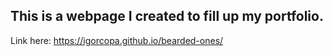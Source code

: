 ## This is a webpage I created to fill up my portfolio.

Link here: https://igorcopa.github.io/bearded-ones/
